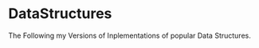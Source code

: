 DataStructures
==============

The Following my Versions of Inplementations of popular Data Structures. 

